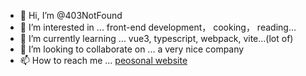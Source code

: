 - 👋 Hi, I’m @403NotFound
- 👀 I’m interested in ... front-end development， cooking， reading...
- 🌱 I’m currently learning ... vue3, typescript, webpack, vite...(lot of)
- 💞️ I’m looking to collaborate on ... a very nice company
- 📫 How to reach me ... [peosonal website](cocder-lei.com)

<!---
403NotFound/403NotFound is a ✨ special ✨ repository because its `README.md` (this file) appears on your GitHub profile.
You can click the Preview link to take a look at your changes.
--->
